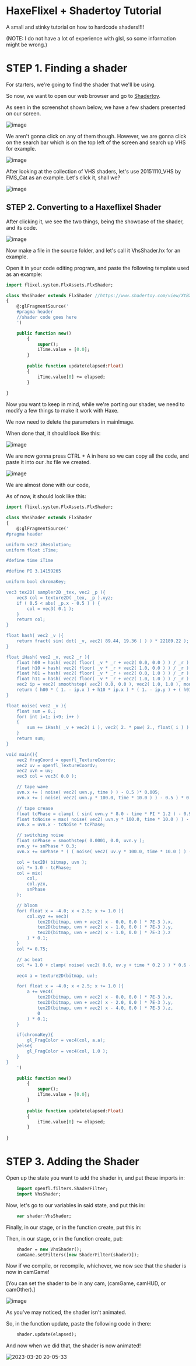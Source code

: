# HaxeFlixel + Shadertoy Tutorial

A small and stinky tutorial on how to hardcode shaders!!!!

(NOTE: I do not have a lot of experience with glsl, so some information might be wrong.)

# STEP 1. Finding a shader

For starters, we're going to find the shader that we'll be using.

So now, we want to open our web browser and go to [Shadertoy](https://shadertoy.com).

As seen in the screenshot shown below, we have a few shaders presented on our screen.

![image](https://github.com/oofienoob/Haxeflixel-shadertoy-tutorial/assets/143152154/8fa16462-a086-4b2c-b794-7c35ed2caced)

We aren't gonna click on any of them though. However, we are gonna click on the search bar which is on the top left of the screen and search up VHS for example.

![image](https://github.com/oofienoob/Haxeflixel-shadertoy-tutorial/assets/143152154/0d9dfb2c-9f20-4306-8681-e5ae6cf9f961)

After looking at the collection of VHS shaders, let's use 20151110_VHS by FMS_Cat as an example. Let's click it, shall we?

![image](https://github.com/oofienoob/Haxeflixel-shadertoy-tutorial/assets/143152154/4edba318-288e-45db-8006-531aaa5905fc)

## STEP 2. Converting to a Haxeflixel Shader

After clicking it, we see the two things, being the showcase of the shader, and its code.

![image](https://github.com/oofienoob/Haxeflixel-shadertoy-tutorial/assets/143152154/4cabafd4-ab45-4dc2-94ae-762bf5ac8377)

Now make a file in the source folder, and let's call it VhsShader.hx for an example.

Open it in your code editing program, and paste the following template used as an example:

```haxe
import flixel.system.FlxAssets.FlxShader;

class VhsShader extends FlxShader //https://www.shadertoy.com/view/XtBXDt
{
    @:glFragmentSource('
    #pragma header
    //shader code goes here
    ')

    public function new()
        {
            super();
            iTime.value = [0.0];
        }
    
        public function update(elapsed:Float)
        {
            iTime.value[0] += elapsed;
        }
    
}
```

Now you want to keep in mind, while we're porting our shader, we need to modify a few things to make it work with Haxe.

We now need to delete the parameters in mainImage.

When done that, it should look like this:

![image](https://github.com/oofienoob/Haxeflixel-shadertoy-tutorial/assets/143152154/b329b550-d03f-463a-8a8f-ce14087b77e3)

We are now gonna press CTRL + A in here so we can copy all the code, and paste it into our .hx file we created.

![image](https://github.com/oofienoob/Haxeflixel-shadertoy-tutorial/assets/143152154/5fc04c87-d505-4f2b-b9ef-76a8324c66c9)

We are almost done with our code, 

As of now, it should look like this:

```haxe
import flixel.system.FlxAssets.FlxShader;

class VhsShader extends FlxShader
{
    @:glFragmentSource('
#pragma header

uniform vec2 iResolution;
uniform float iTime;

#define time iTime

#define PI 3.14159265

uniform bool chromaKey;

vec3 tex2D( sampler2D _tex, vec2 _p ){
    vec3 col = texture2D( _tex, _p ).xyz;
    if ( 0.5 < abs( _p.x - 0.5 ) ) {
        col = vec3( 0.1 );
    }
    return col;
}

float hash( vec2 _v ){
    return fract( sin( dot( _v, vec2( 89.44, 19.36 ) ) ) * 22189.22 );
}

float iHash( vec2 _v, vec2 _r ){
    float h00 = hash( vec2( floor( _v * _r + vec2( 0.0, 0.0 ) ) / _r ) );
    float h10 = hash( vec2( floor( _v * _r + vec2( 1.0, 0.0 ) ) / _r ) );
    float h01 = hash( vec2( floor( _v * _r + vec2( 0.0, 1.0 ) ) / _r ) );
    float h11 = hash( vec2( floor( _v * _r + vec2( 1.0, 1.0 ) ) / _r ) );
    vec2 ip = vec2( smoothstep( vec2( 0.0, 0.0 ), vec2( 1.0, 1.0 ), mod( _v*_r, 1. ) ) );
    return ( h00 * ( 1. - ip.x ) + h10 * ip.x ) * ( 1. - ip.y ) + ( h01 * ( 1. - ip.x ) + h11 * ip.x ) * ip.y;
}

float noise( vec2 _v ){
    float sum = 0.;
    for( int i=1; i<9; i++ )
    {
        sum += iHash( _v + vec2( i ), vec2( 2. * pow( 2., float( i ) ) ) ) / pow( 2., float( i ) );
    }
    return sum;
}

void main(){
    vec2 fragCoord = openfl_TextureCoordv;
    vec2 uv = openfl_TextureCoordv;
    vec2 uvn = uv;
    vec3 col = vec3( 0.0 );

    // tape wave
    uvn.x += ( noise( vec2( uvn.y, time ) ) - 0.5 )* 0.005;
    uvn.x += ( noise( vec2( uvn.y * 100.0, time * 10.0 ) ) - 0.5 ) * 0.01;

    // tape crease
    float tcPhase = clamp( ( sin( uvn.y * 8.0 - time * PI * 1.2 ) - 0.92 ) * noise( vec2( time ) ), 0.0, 0.01 ) * 10.0;
    float tcNoise = max( noise( vec2( uvn.y * 100.0, time * 10.0 ) ) - 0.5, 0.0 );
    uvn.x = uvn.x - tcNoise * tcPhase;

    // switching noise
    float snPhase = smoothstep( 0.0001, 0.0, uvn.y );
    uvn.y += snPhase * 0.3;
    uvn.x += snPhase * ( ( noise( vec2( uv.y * 100.0, time * 10.0 ) ) - 0.5 ) * 0.2 );

    col = tex2D( bitmap, uvn );
    col *= 1.0 - tcPhase;
    col = mix(
        col,
        col.yzx,
        snPhase
    );

    // bloom
    for( float x = -4.0; x < 2.5; x += 1.0 ){
        col.xyz += vec3(
            tex2D(bitmap, uvn + vec2( x - 0.0, 0.0 ) * 7E-3 ).x,
            tex2D(bitmap, uvn + vec2( x - 1.0, 0.0 ) * 7E-3 ).y,
            tex2D(bitmap, uvn + vec2( x - 1.0, 0.0 ) * 7E-3 ).z
        ) * 0.1;
    }
    col *= 0.75;

    // ac beat
    col *= 1.0 + clamp( noise( vec2( 0.0, uv.y + time * 0.2 ) ) * 0.6 - 0.25, 0.0, 0.1 );

    vec4 a = texture2D(bitmap, uv);

    for( float x = -4.0; x < 2.5; x += 1.0 ){
        a += vec4(
            tex2D(bitmap, uvn + vec2( x - 0.0, 0.0 ) * 7E-3 ).x,
            tex2D(bitmap, uvn + vec2( x - 2.0, 0.0 ) * 7E-3 ).y,
            tex2D(bitmap, uvn + vec2( x - 4.0, 0.0 ) * 7E-3 ).z,
            0
        ) * 0.1;
    }

    if(chromaKey){
        gl_FragColor = vec4(col, a.a);
    }else{
        gl_FragColor = vec4(col, 1.0 );
    }
}
    ')

    public function new()
        {
            super();
            iTime.value = [0.0];
        }
    
        public function update(elapsed:Float)
        {
            iTime.value[0] += elapsed;
        }
    
}
```

# STEP 3. Adding the Shader

Open up the state you want to add the shader in, and put these imports in:

```haxe
	import openfl.filters.ShaderFilter;
	import VhsShader;
```

Now, let's go to our variables in said state, and put this in:

```haxe
	var shader:VhsShader;
```

Finally, in our stage, or in the function create, put this in:

Then, in our stage, or in the function create, put:

```haxe
	shader = new VhsShader();
	camGame.setFilters([new ShaderFilter(shader)]);
```

Now if we compile, or recompile, whichever, we now see that the shader is now in camGame!

[You can set the shader to be in any cam, (camGame, camHUD, or camOther).]

![image](https://user-images.githubusercontent.com/89167668/226491010-ba29e8a9-0a17-4ad2-9c64-82196c7fe95f.png)

As you've may noticed, the shader isn't animated.

So, in the function update, paste the following code in there:

```haxe
	shader.update(elapsed);
```

And now when we did that, the shader is now animated!

![2023-03-20 20-05-33](https://user-images.githubusercontent.com/89167668/226491713-a075633e-25a0-4401-a683-690b7a8656d3.gif)

